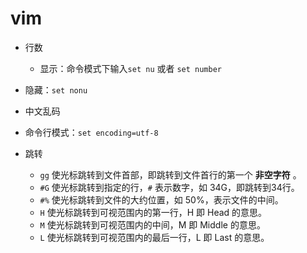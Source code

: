 # vim

- 行数

  - 显示：命令模式下输入`set nu` 或者 `set number`
- 隐藏：`set nonu`
- 中文乱码
- 命令行模式：`set encoding=utf-8`
- 跳转
  - `gg` 使光标跳转到文件首部，即跳转到文件首行的第一个 **非空字符** 。
  - `#G` 使光标跳转到指定的行，`#` 表示数字，如 34G，即跳转到34行。
  - `#%` 使光标跳转到文件的大约位置，如 50%，表示文件的中间。
  - `H` 使光标跳转到可视范围内的第一行，H 即 Head 的意思。
  - `M` 使光标跳转到可视范围内的中间，M 即 Middle 的意思。
  - `L` 使光标跳转到可视范围内的最后一行，L 即 Last 的意思。